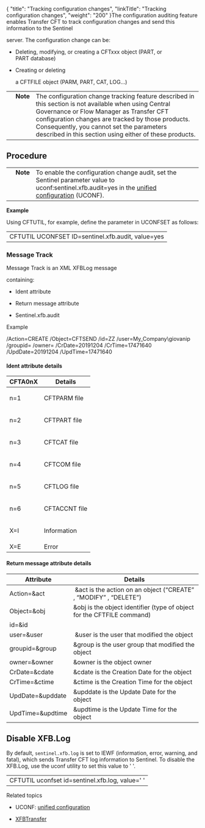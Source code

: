 {
    "title": "Tracking configuration changes",
    "linkTitle": "Tracking configuration changes",
    "weight": "200"
}The configuration auditing feature enables Transfer CFT to track configuration changes and send this information to the Sentinel
server. The configuration change can be:

-   Deleting, modifying, or creating a CFTxxx object (PART, or PART database)
-   Creating or deleting
    a CFTFILE object (PARM, PART, CAT, LOG…)

<table cellpadding="0" cellspacing="0">
   <col/>
   <col/>
   <col/>
      <tr>
         <td valign="top">         </td>
         <td valign="top"><span><b>Note</b></span>
         </td>
         <td data-mc-autonum="&lt;b&gt;Note  &lt;/b&gt;" valign="top">The configuration change tracking feature described in this section is not available when using Central Governance or Flow Manager as Transfer CFT configuration changes are tracked by those products. Consequently, you cannot set the parameters described in this section using either of these products.         </td>
      </tr>
</table>

## Procedure

<table cellpadding="0" cellspacing="0">
   <col/>
   <col/>
   <col/>
      <tr>
         <td valign="top">         </td>
         <td valign="top"><span><b>Note</b></span>
         </td>
         <td data-mc-autonum="&lt;b&gt;Note  &lt;/b&gt;" valign="top">To enable the configuration change audit, set the Sentinel parameter value  to  <span>uconf:sentinel.xfb.audit=yes</span> in the <a href="../../admin_intro/uconf">unified configuration</a> (UCONF).          </td>
      </tr>
</table>

**Example**

Using CFTUTIL, for example, define the parameter in UCONFSET as follows:

<table cellspacing="0" summary="Reference: code example of text">
   <col/>
   <tbody>
      <tr>
         <td>CFTUTIL UCONFSET ID=sentinel.xfb.audit, 
 value=yes<br/>         </td>
      </tr>
   </tbody>
</table>

### Message Track

Message Track is an XML XFBLog message
containing:

-   Ident attribute
-   Return message attribute
-   Sentinel.xfb.audit

Example

/Action=CREATE /Object=CFTSEND /id=ZZ /user=My\_Company\\giovanip /groupid= /owner= /CrDate=20191204 /CrTime=17471640 /UpdDate=20191204 /UpdTime=17471640

#### <span id="Ident attribute"></span>Ident attribute details

<table cellspacing="0">
   <col/>
   <col/>
   <thead>
      <tr>
         <th>CFTA0nX</th>
         <th>Details</th>
      </tr>
   </thead>
   <tbody>
      <tr>
         <td>
            <p>n=1  </p>
         </td>
         <td>CFTPARM 
 file         </td>
      </tr>
      <tr>
         <td>
            <p>n=2 </p>
         </td>
         <td>CFTPART 
 file         </td>
      </tr>
      <tr>
         <td>
            <p>n=3 </p>
         </td>
         <td>CFTCAT 
 file         </td>
      </tr>
      <tr>
         <td>
            <p>n=4 </p>
         </td>
         <td>CFTCOM 
 file         </td>
      </tr>
      <tr>
         <td>
            <p>n=5 </p>
         </td>
         <td>CFTLOG 
 file         </td>
      </tr>
      <tr>
         <td>
            <p>n=6 </p>
         </td>
         <td>CFTACCNT 
 file         </td>
      </tr>
      <tr>
         <td>
            <p>X=I  </p>
         </td>
         <td>Information         </td>
      </tr>
      <tr>
         <td>X=E          </td>
         <td>Error          </td>
      </tr>
   </tbody>
</table>

#### <span id="Return message attribute"></span>Return message attribute details

<table cellspacing="0">
   <col/>
   <col/>
   <thead>
      <tr>
         <th>Attribute</th>
         <th>Details</th>
      </tr>
   </thead>
   <tbody>
      <tr>
         <td>Action=&amp;act         </td>
         <td> &amp;act 
 is the action on an object (“CREATE” , “MODIFY” , “DELETE”)          </td>
      </tr>
      <tr>
         <td>Object=&amp;obj         </td>
         <td>&amp;obj is the 
 object identifier  (type of object for the CFTFILE command)         </td>
      </tr>
      <tr>
         <td>id=&amp;id         </td>
         <td>          </td>
      </tr>
      <tr>
         <td>user=&amp;user         </td>
         <td> &amp;user 
 is the user that modified the object         </td>
      </tr>
      <tr>
         <td>groupid=&amp;group         </td>
         <td>&amp;group 
 is the user group that modified the object         </td>
      </tr>
      <tr>
         <td>owner=&amp;owner         </td>
         <td>&amp;owner 
 is the object owner          </td>
      </tr>
      <tr>
         <td>CrDate=&amp;cdate         </td>
         <td>&amp;cdate 
 is the Creation Date for the object         </td>
      </tr>
      <tr>
         <td>CrTime=&amp;ctime         </td>
         <td>&amp;ctime 
 is the Creation Time for the object         </td>
      </tr>
      <tr>
         <td>UpdDate=&amp;upddate         </td>
         <td>&amp;upddate 
 is the Update Date for the object         </td>
      </tr>
      <tr>
         <td>UpdTime=&amp;updtime         </td>
         <td>&amp;updtime 
 is the Update Time for the object         </td>
      </tr>
   </tbody>
</table>

## Disable XFB.Log

By default, `sentinel.xfb.log` is set to IEWF (information, error, warning, and fatal), which sends Transfer CFT log information to Sentinel. To disable the XFB.Log, use the uconf utility to set this value to ' '.

<table cellspacing="0">
   <col/>
   <tbody>
      <tr>
         <td>CFTUTIL uconfset id=sentinel.xfb.log, value=' '         </td>
      </tr>
   </tbody>
</table>

Related topics

-   UCONF: [unified configuration](../../admin_intro/uconf)
-   [XFBTransfer](xfbtransfer.htm)
